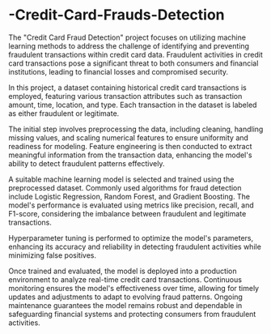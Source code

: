 # -Credit-Card-Frauds-Detection
The "Credit Card Fraud Detection" project focuses on utilizing machine learning methods to address the challenge of identifying and preventing fraudulent transactions within credit card data. Fraudulent activities in credit card transactions pose a significant threat to both consumers and financial institutions, leading to financial losses and compromised security.

In this project, a dataset containing historical credit card transactions is employed, featuring various transaction attributes such as transaction amount, time, location, and type. Each transaction in the dataset is labeled as either fraudulent or legitimate.

The initial step involves preprocessing the data, including cleaning, handling missing values, and scaling numerical features to ensure uniformity and readiness for modeling. Feature engineering is then conducted to extract meaningful information from the transaction data, enhancing the model's ability to detect fraudulent patterns effectively.

A suitable machine learning model is selected and trained using the preprocessed dataset. Commonly used algorithms for fraud detection include Logistic Regression, Random Forest, and Gradient Boosting. The model's performance is evaluated using metrics like precision, recall, and F1-score, considering the imbalance between fraudulent and legitimate transactions.

Hyperparameter tuning is performed to optimize the model's parameters, enhancing its accuracy and reliability in detecting fraudulent activities while minimizing false positives.

Once trained and evaluated, the model is deployed into a production environment to analyze real-time credit card transactions. Continuous monitoring ensures the model's effectiveness over time, allowing for timely updates and adjustments to adapt to evolving fraud patterns. Ongoing maintenance guarantees the model remains robust and dependable in safeguarding financial systems and protecting consumers from fraudulent activities.
